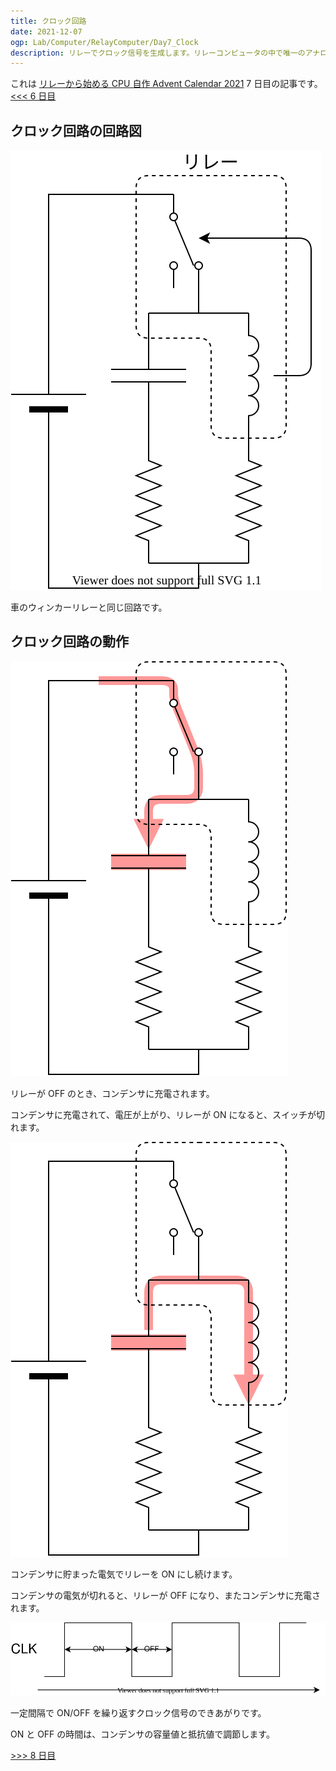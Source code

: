 ```yaml
---
title: クロック回路
date: 2021-12-07
ogp: Lab/Computer/RelayComputer/Day7_Clock
description: リレーでクロック信号を生成します。リレーコンピュータの中で唯一のアナログ要素です。
---
```


これは [リレーから始める CPU 自作 Advent Calendar 2021](https://adventar.org/calendars/7052) 7 日目の記事です。[<<< 6 日目](../Day6_Counter/)

## クロック回路の回路図

![](./img/Clock.dio.svg)

車のウィンカーリレーと同じ回路です。

## クロック回路の動作

![](./img/ClockOFF.dio.svg)

リレーが OFF のとき、コンデンサに充電されます。

コンデンサに充電されて、電圧が上がり、リレーが ON になると、スイッチが切れます。

![](./img/ClockON.dio.svg)

コンデンサに貯まった電気でリレーを ON にし続けます。

コンデンサの電気が切れると、リレーが OFF になり、またコンデンサに充電されます。

![](./img/ClockTiming.dio.svg)

一定間隔で ON/OFF を繰り返すクロック信号のできあがりです。

ON と OFF の時間は、コンデンサの容量値と抵抗値で調節します。

[>>> 8 日目](../Day8_Illumination/)
